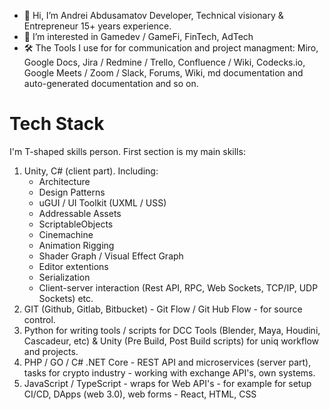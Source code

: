- 👋 Hi, I’m Andrei Abdusamatov Developer, Technical visionary & Entrepreneur 15+ years experience.
- 👀 I’m interested in Gamedev / GameFi, FinTech, AdTech
- 🛠 The Tools I use for for communication and project managment: Miro, Google Docs, Jira / Redmine / Trello, Confluence / Wiki, Codecks.io, Google Meets / Zoom / Slack, Forums, Wiki, md documentation and auto-generated documentation and so on.

# Tech Stack
I'm T-shaped skills person. First section is my main skills:
1. Unity, C# (client part). Including:
    - Architecture
    - Design Patterns
    - uGUI / UI Toolkit (UXML / USS)
    - Addressable Assets
    - ScriptableObjects
    - Cinemachine
    - Animation Rigging
    - Shader Graph / Visual Effect Graph
    - Editor extentions
    - Serialization
    - Сlient-server interaction (Rest API, RPC, Web Sockets, TCP/IP, UDP Sockets) etc.
2. GIT (Github, Gitlab, Bitbucket) - Git Flow / Git Hub Flow - for source control.
3. Python for writing tools / scripts for DCC Tools (Blender, Maya, Houdini, Cascadeur, etc) & Unity (Pre Build, Post Build scripts) for uniq workflow and projects.
4. PHP / GO / C# .NET Core - REST API and microservices (server part), tasks for crypto industry - working with exchange API's, own systems.
5. JavaScript / TypeScript - wraps for Web API's - for example for setup CI/CD, DApps (web 3.0), web forms - React, HTML, CSS
